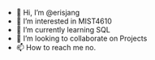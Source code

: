 - 👋 Hi, I’m @erisjang
- 👀 I’m interested in MIST4610
- 🌱 I’m currently learning SQL
- 💞️ I’m looking to collaborate on Projects
- 📫 How to reach me no.

<!---
erisjang/erisjang is a ✨ special ✨ repository because its `README.md` (this file) appears on your GitHub profile.
You can click the Preview link to take a look at your changes.
--->

